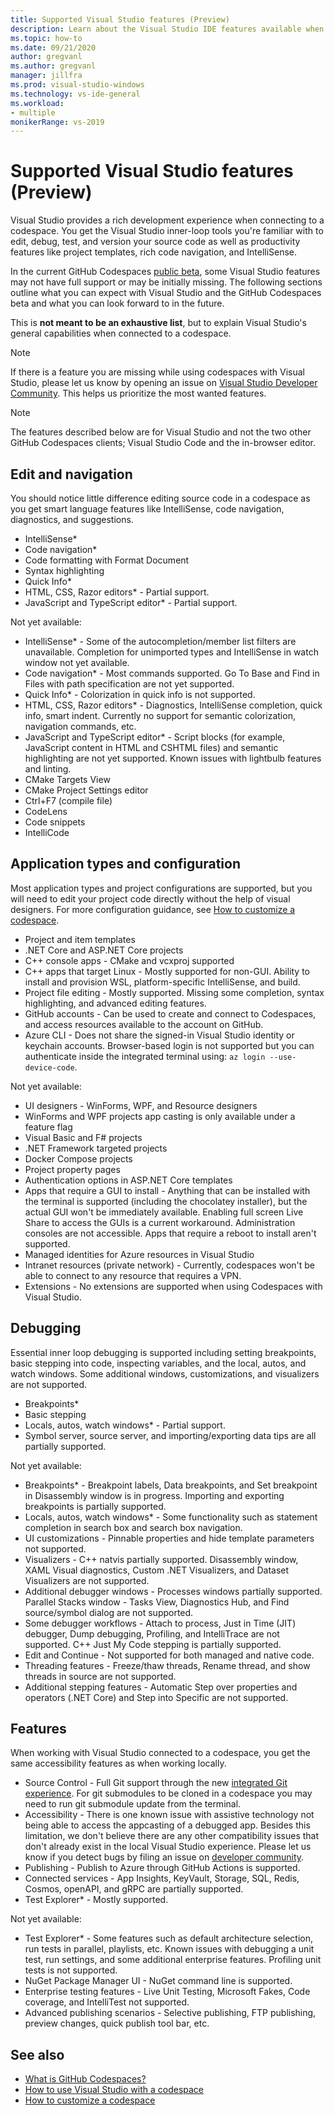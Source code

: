 ```yaml
---
title: Supported Visual Studio features (Preview)
description: Learn about the Visual Studio IDE features available when working with GitHub Codespaces.
ms.topic: how-to
ms.date: 09/21/2020
author: gregvanl
ms.author: gregvanl
manager: jillfra
ms.prod: visual-studio-windows
ms.technology: vs-ide-general
ms.workload:
- multiple
monikerRange: vs-2019
---
```


# Supported Visual Studio features (Preview)

Visual Studio provides a rich development experience when connecting to a codespace. You get the Visual Studio inner-loop tools you're familiar with to edit, debug, test, and version your source code as well as productivity features like project templates, rich code navigation, and IntelliSense.

In the current GitHub Codespaces [public beta](https://github.com/features/codespaces), some Visual Studio features may not have full support or may be initially missing. The following sections outline what you can expect with Visual Studio and the GitHub Codespaces beta and what you can look forward to in the future. 

This is **not meant to be an exhaustive list**, but to explain Visual Studio's general capabilities when connected to a codespace.

> [!NOTE]
> If there is a feature you are missing while using codespaces with Visual Studio, please let us know by opening an issue on [Visual Studio Developer Community](https://aka.ms/feedback/suggest?space=8). This helps us prioritize the most wanted features.

> [!NOTE]
> The features described below are for Visual Studio and not the two other GitHub Codespaces clients; Visual Studio Code and the in-browser editor.

## Edit and navigation

You should notice little difference editing source code in a codespace as you get smart language features like IntelliSense, code navigation, diagnostics, and suggestions.

* IntelliSense*
* Code navigation*
* Code formatting with Format Document
* Syntax highlighting
* Quick Info*
* HTML, CSS, Razor editors* - Partial support.
* JavaScript and TypeScript editor* - Partial support.

Not yet available:

* IntelliSense* - Some of the autocompletion/member list filters are unavailable. Completion for unimported types and IntelliSense in watch window not yet available.
* Code navigation* - Most commands supported. Go To Base and Find in Files with path specification are not yet supported.
* Quick Info* - Colorization in quick info is not supported.
* HTML, CSS, Razor editors* - Diagnostics, IntelliSense completion, quick info, smart indent. Currently no support for semantic colorization, navigation commands, etc.
* JavaScript and TypeScript editor* - Script blocks (for example, JavaScript content in HTML and CSHTML files) and semantic highlighting are not yet supported. Known issues with lightbulb features and linting.
* CMake Targets View
* CMake Project Settings editor
* Ctrl+F7 (compile file)
* CodeLens
* Code snippets
* IntelliCode

## Application types and configuration

Most application types and project configurations are supported, but you will need to edit your project code directly without the help of visual designers. For more configuration guidance, see [How to customize a codespace](customize-codespaces.md).

* Project and item templates
* .NET Core and ASP.NET Core projects
* C++ console apps - CMake and vcxproj supported
* C++ apps that target Linux - Mostly supported for non-GUI. Ability to install and provision WSL, platform-specific IntelliSense, and build.
* Project file editing - Mostly supported. Missing some completion, syntax highlighting, and advanced editing features.
* GitHub accounts - Can be used to create and connect to Codespaces, and access resources available to the account on GitHub.
* Azure CLI - Does not share the signed-in Visual Studio identity or keychain accounts. Browser-based login is not supported but you can authenticate inside the integrated terminal using: `az login --use-device-code`.

Not yet available:

* UI designers - WinForms, WPF, and Resource designers
* WinForms and WPF projects app casting is only available under a feature flag
* Visual Basic and F# projects
* .NET Framework targeted projects
* Docker Compose projects
* Project property pages
* Authentication options in ASP.NET Core templates
* Apps that require a GUI to install - Anything that can be installed with the terminal is supported (including the chocolatey installer), but the actual GUI won't be immediately available. Enabling full screen Live Share to access the GUIs is a current workaround. Administration consoles are not accessible. Apps that require a reboot to install aren't supported.
* Managed identities for Azure resources in Visual Studio
* Intranet resources (private network) - Currently, codespaces won't be able to connect to any resource that requires a VPN.
* Extensions - No extensions are supported when using Codespaces with Visual Studio.

## Debugging

Essential inner loop debugging is supported including setting breakpoints, basic stepping into code, inspecting variables, and the local, autos, and watch windows. Some additional windows, customizations, and visualizers are not supported.

* Breakpoints*
* Basic stepping
* Locals, autos, watch windows* - Partial support.
* Symbol server, source server, and importing/exporting data tips are all partially supported.

Not yet available:

* Breakpoints* - Breakpoint labels, Data breakpoints, and Set breakpoint in Disassembly window is in progress. Importing and exporting breakpoints is partially supported.
* Locals, autos, watch windows* - Some functionality such as statement completion in search box and search box navigation.
* UI customizations - Pinnable properties and hide template parameters not supported.
* Visualizers - C++ natvis partially supported. Disassembly window, XAML Visual diagnostics, Custom .NET Visualizers, and Dataset Visualizers are not supported.
* Additional debugger windows - Processes windows partially supported. Parallel Stacks window - Tasks View, Diagnostics Hub, and Find source/symbol dialog are not supported.
* Some debugger workflows - Attach to process, Just in Time (JIT) debugger, Dump debugging, Profiling, and IntelliTrace are not supported. C++ Just My Code stepping is partially supported.
* Edit and Continue - Not supported for both managed and native code.
* Threading features - Freeze/thaw threads, Rename thread, and show threads in source are not supported.
* Additional stepping features - Automatic Step over properties and operators (.NET Core) and Step into Specific are not supported. 

## Features

When working with Visual Studio connected to a codespace, you get the same accessibility features as when working locally.

* Source Control - Full Git support through the new [integrated Git experience](../git-with-visual-studio.md). For git submodules to be cloned in a codespace you may need to run git submodule update from the terminal.
* Accessibility - There is one known issue with assistive technology not being able to access the appcasting of a debugged app. Besides this limitation, we don't believe there are any other compatibility issues that don't already exist in the local Visual Studio experience. Please let us know if you detect bugs by filing an issue on [developer community](https://aka.ms/feedback/report?space=8).
* Publishing - Publish to Azure through GitHub Actions is supported.
* Connected services - App Insights, KeyVault, Storage, SQL, Redis, Cosmos, openAPI, and gRPC are partially supported.
* Test Explorer* - Mostly supported.

Not yet available:

* Test Explorer* - Some features such as default architecture selection, run tests in parallel, playlists, etc. Known issues with debugging a unit test, run settings, and some additional enterprise features. Profiling unit tests is not supported.
* NuGet Package Manager UI - NuGet command line is supported.
* Enterprise testing features - Live Unit Testing, Microsoft Fakes, Code coverage, and IntelliTest not supported.
* Advanced publishing scenarios - Selective publishing, FTP publishing, preview changes, quick publish tool bar, etc.

## See also

* [What is GitHub Codespaces?](codespaces-overview.md)
* [How to use Visual Studio with a codespace](use-visual-studio-with-codespaces.md)
* [How to customize a codespace](customize-codespaces.md)
